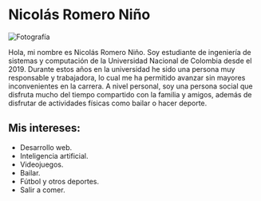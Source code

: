 # Nicolás Romero Niño

![Fotografía](img/nrn.png)

Hola, mi nombre es Nicolás Romero Niño. Soy estudiante de ingeniería de sistemas y computación de la Universidad Nacional de Colombia desde el 2019. Durante estos años en la universidad he sido una persona muy responsable y trabajadora, lo cual me ha permitido avanzar sin mayores inconvenientes en la carrera. A nivel personal, soy una persona social que disfruta mucho del tiempo compartido con la familia y amigos, además de disfrutar de actividades físicas como bailar o hacer deporte.

## Mis intereses:

- Desarrollo web.
- Inteligencia artificial.
- Videojuegos.
- Bailar.
- Fútbol y otros deportes.
- Salir a comer. 
